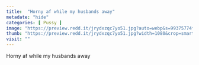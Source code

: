 ```yaml
---
title:  "Horny af while my husbands away"
metadate: "hide"
categories: [ Pussy ]
image: "https://preview.redd.it/jrydxzqc7yo51.jpg?auto=webp&s=99375774f28095b016ca5c8ddecc52431df46337"
thumb: "https://preview.redd.it/jrydxzqc7yo51.jpg?width=1080&crop=smart&auto=webp&s=c349737964feede4b106970fd939a27f3e6a61f9"
visit: ""
---
```

Horny af while my husbands away

